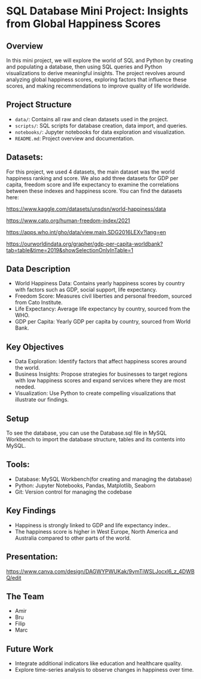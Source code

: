 # SQL Database Mini Project: Insights from Global Happiness Scores

## Overview

In this mini project, we will explore the world of SQL and Python by creating and populating a database, then using SQL queries and Python visualizations to derive meaningful insights. 
The project revolves around analyzing global happiness scores, exploring factors that influence these scores, and making recommendations to improve quality of life worldwide.

## Project Structure

- `data/`: Contains all raw and clean datasets used in the project.
- `scripts/`: SQL scripts for database creation, data import, and queries.
- `notebooks/`: Jupyter notebooks for data exploration and visualization.
- `README.md`: Project overview and documentation.

## Datasets:
For this project, we used 4 datasets, the main dataset was the world happiness ranking and score. We also add three datasets for GDP per capita, freedom score and life expectancy to examine the correlations between these indexes and happiness score. You can find the datasets here:

https://www.kaggle.com/datasets/unsdsn/world-happiness/data

https://www.cato.org/human-freedom-index/2021

https://apps.who.int/gho/data/view.main.SDG2016LEXv?lang=en

https://ourworldindata.org/grapher/gdp-per-capita-worldbank?tab=table&time=2019&showSelectionOnlyInTable=1

## Data Description

- World Happiness Data: Contains yearly happiness scores by country with factors such as GDP, social support, life expectancy.
- Freedom Score: Measures civil liberties and personal freedom, sourced from Cato Institute.
- Life Expectancy: Average life expectancy by country, sourced from the WHO.
- GDP per Capita: Yearly GDP per capita by country, sourced from World Bank.

## Key Objectives

- Data Exploration: Identify factors that affect happiness scores around the world.
- Business Insights: Propose strategies for businesses to target regions with low happiness scores and expand services where they are most needed.
- Visualization: Use Python to create compelling visualizations that illustrate our findings.

## Setup

To see the database, you can use the Database.sql file in MySQL Workbench to import the database structure, tables and its contents into MySQL. 

## Tools:

- Database: MySQL Workbench(for creating and managing the database)
- Python: Jupyter Notebooks, Pandas, Matplotlib, Seaborn
- Git: Version control for managing the codebase

## Key Findings

- Happiness is strongly linked to GDP and life expectancy index.. 
- The happiness score is higher in West Europe, North America and Australia compared to other parts of the world.


## Presentation:
https://www.canva.com/design/DAGWYPWUKak/9ymTiWSLJocxl6_z_4DWBQ/edit

## The Team

- Amir
- Bru
- Filip
- Marc

## Future Work

- Integrate additional indicators like education and healthcare quality.
- Explore time-series analysis to observe changes in happiness over time.
